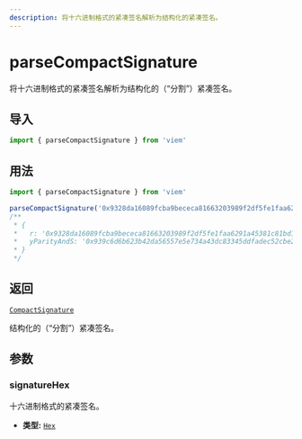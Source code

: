 ```yaml
---
description: 将十六进制格式的紧凑签名解析为结构化的紧凑签名。
---
```


# parseCompactSignature

将十六进制格式的紧凑签名解析为结构化的（“分割”）紧凑签名。

## 导入

```ts
import { parseCompactSignature } from 'viem'
```

## 用法

```ts
import { parseCompactSignature } from 'viem'

parseCompactSignature('0x9328da16089fcba9bececa81663203989f2df5fe1faa6291a45381c81bd17f76939c6d6b623b42da56557e5e734a43dc83345ddfadec52cbe24d0cc64f550793') // [!code focus:7]
/**
 * {
 *   r: '0x9328da16089fcba9bececa81663203989f2df5fe1faa6291a45381c81bd17f76',
 *   yParityAndS: '0x939c6d6b623b42da56557e5e734a43dc83345ddfadec52cbe24d0cc64f550793'
 * }
 */
```

## 返回

[`CompactSignature`](/docs/glossary/types#compactsignature)

结构化的（“分割”）紧凑签名。

## 参数

### signatureHex

十六进制格式的紧凑签名。

- **类型:** [`Hex`](/docs/glossary/types#hex)